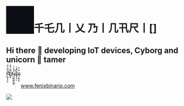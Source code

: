 
<img align='left' src='./assets/logo.gif' width='15%' heigh="15%">

# 千乇几丨乂  乃丨几卂尺丨[]
## Hi there 👋 developing IoT devices, Cyborg and unicorn 🦄 tamer

F̵̛͖̮͎̗̤̥̏̑̅̓̏̉͘̕E̸̡͈̿̐́̌̾N̶͈͖͖̯̲͉͇̰̓̆̑̍͛̚Į̴͔̜̱͛͌̾͗͘Ẋ̷̘͕͍͙̘̑͛̂

>
> www.fenixbinario.com
>

![](https://komarev.com/ghpvc/?username=fenixbinario&style=for-the-badge&color=F24578&label=Visitas+del+perfil)


<!--
**fenixbinario/fenixbinario** is a ✨ _special_ ✨ repository because its `README.md` (this file) appears on your GitHub profile.

Here are some ideas to get you started:

- 🔭 I’m currently working on ...
- 🌱 I’m currently learning ...
- 👯 I’m looking to collaborate on ...
- 🤔 I’m looking for help with ...
- 💬 Ask me about ...
- 📫 How to reach me: ...
- 😄 Pronouns: ...
- ⚡ Fun fact: ...
-->
